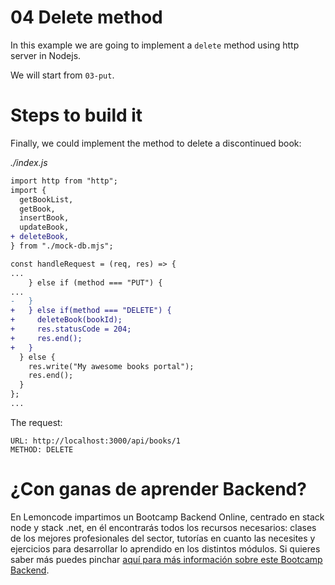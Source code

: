 # 04 Delete method

In this example we are going to implement a `delete` method using http server in Nodejs.

We will start from `03-put`.

# Steps to build it

Finally, we could implement the method to delete a discontinued book:

_./index.js_

```diff
import http from "http";
import {
  getBookList,
  getBook,
  insertBook,
  updateBook,
+ deleteBook,
} from "./mock-db.mjs";

const handleRequest = (req, res) => {
...
    } else if (method === "PUT") {
...
-   }
+   } else if(method === "DELETE") {
+     deleteBook(bookId);
+     res.statusCode = 204;
+     res.end();
+   }
  } else {
    res.write("My awesome books portal");
    res.end();
  }
};
...
```

The request:

```
URL: http://localhost:3000/api/books/1
METHOD: DELETE
```

# ¿Con ganas de aprender Backend?

En Lemoncode impartimos un Bootcamp Backend Online, centrado en stack node y stack .net, en él encontrarás todos los recursos necesarios: clases de los mejores profesionales del sector, tutorías en cuanto las necesites y ejercicios para desarrollar lo aprendido en los distintos módulos. Si quieres saber más puedes pinchar [aquí para más información sobre este Bootcamp Backend](https://lemoncode.net/bootcamp-backend#bootcamp-backend/banner).
